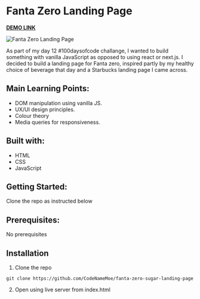 # Fanta Zero Landing Page

**[DEMO LINK](https://fantazero.netlify.app/)**

![Fanta Zero Landing Page](/assets/fanta_zero_landing_page.PNG)

As part of my day 12 #100daysofcode challange, I wanted to build something with vanilla JavaScript as opposed to using react or next.js. I decided to build a landing page for Fanta zero, inspired partly by my healthy choice of beverage that day and a Starbucks landing page I came across.

## Main Learning Points:

- DOM manipulation using vanilla JS.
- UX/UI design principles.
- Colour theory
- Media queries for responsiveness.

## Built with:

- HTML
- CSS
- JavaScript

## Getting Started:

Clone the repo as instructed below

## Prerequisites:

No prerequisites

## Installation

1.  Clone the repo

`git clone https://github.com/CodeNameMoe/fanta-zero-sugar-landing-page`

2. Open using live server from index.html
